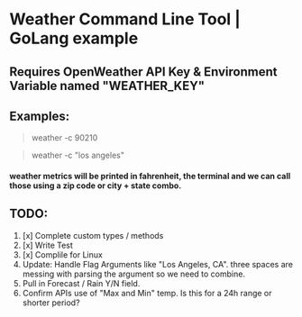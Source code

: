 # Weather Command Line Tool | GoLang example

## Requires OpenWeather API Key & Environment Variable named "WEATHER_KEY"

## Examples: 

> weather -c 90210

> weather -c "los angeles"

#### weather metrics will be printed in fahrenheit, the terminal and we can call those using a zip code or city + state combo. 

## TODO:
1. [x] Complete custom types / methods
2. [x] Write Test
3. [x] Complile for Linux
4. Update: Handle Flag Arguments like "Los Angeles, CA". three spaces are messing with parsing the argument so we need to combine.
5. Pull in Forecast / Rain Y/N field.
6. Confirm APIs use of "Max and Min" temp. Is this for a 24h range or shorter period?